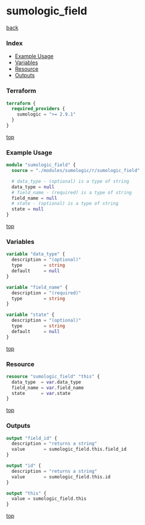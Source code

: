 # sumologic_field

[back](../sumologic.md)

### Index

- [Example Usage](#example-usage)
- [Variables](#variables)
- [Resource](#resource)
- [Outputs](#outputs)

### Terraform

```terraform
terraform {
  required_providers {
    sumologic = ">= 2.9.1"
  }
}
```

[top](#index)

### Example Usage

```terraform
module "sumologic_field" {
  source = "./modules/sumologic/r/sumologic_field"

  # data_type - (optional) is a type of string
  data_type = null
  # field_name - (required) is a type of string
  field_name = null
  # state - (optional) is a type of string
  state = null
}
```

[top](#index)

### Variables

```terraform
variable "data_type" {
  description = "(optional)"
  type        = string
  default     = null
}

variable "field_name" {
  description = "(required)"
  type        = string
}

variable "state" {
  description = "(optional)"
  type        = string
  default     = null
}
```

[top](#index)

### Resource

```terraform
resource "sumologic_field" "this" {
  data_type  = var.data_type
  field_name = var.field_name
  state      = var.state
}
```

[top](#index)

### Outputs

```terraform
output "field_id" {
  description = "returns a string"
  value       = sumologic_field.this.field_id
}

output "id" {
  description = "returns a string"
  value       = sumologic_field.this.id
}

output "this" {
  value = sumologic_field.this
}
```

[top](#index)